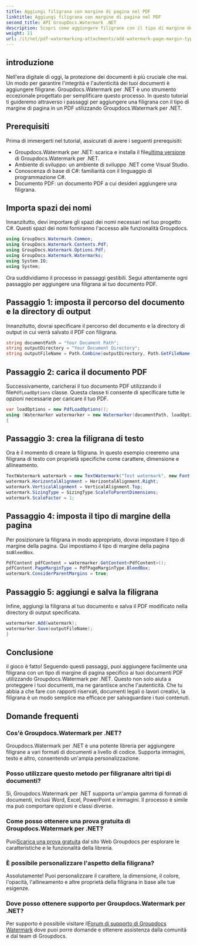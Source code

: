 ```yaml
---
title: Aggiungi filigrana con margine di pagina nel PDF
linktitle: Aggiungi filigrana con margine di pagina nel PDF
second_title: API GroupDocs.Watermark .NET
description: Scopri come aggiungere filigrane con il tipo di margine della pagina in PDF utilizzando Groupdocs per .NET. Proteggi i tuoi documenti senza sforzo.
weight: 21
url: /it/net/pdf-watermarking-attachments/add-watermark-page-margin-type-pdf/
---
```

## introduzione
Nell'era digitale di oggi, la protezione dei documenti è più cruciale che mai. Un modo per garantire l'integrità e l'autenticità dei tuoi documenti è aggiungere filigrane. Groupdocs.Watermark per .NET è uno strumento eccezionale progettato per semplificare questo processo. In questo tutorial ti guideremo attraverso i passaggi per aggiungere una filigrana con il tipo di margine di pagina in un PDF utilizzando Groupdocs.Watermark per .NET.
## Prerequisiti
Prima di immergerti nel tutorial, assicurati di avere i seguenti prerequisiti:
-  Groupdocs.Watermark per .NET: scarica e installa il file[ultima versione](https://releases.groupdocs.com/Watermark/net/) di Groupdocs.Watermark per .NET.
- Ambiente di sviluppo: un ambiente di sviluppo .NET come Visual Studio.
- Conoscenza di base di C#: familiarità con il linguaggio di programmazione C#.
- Documento PDF: un documento PDF a cui desideri aggiungere una filigrana.
## Importa spazi dei nomi
Innanzitutto, devi importare gli spazi dei nomi necessari nel tuo progetto C#. Questi spazi dei nomi forniranno l'accesso alle funzionalità Groupdocs.
```csharp
using GroupDocs.Watermark.Common;
using GroupDocs.Watermark.Contents.Pdf;
using GroupDocs.Watermark.Options.Pdf;
using GroupDocs.Watermark.Watermarks;
using System.IO;
using System;
```
Ora suddividiamo il processo in passaggi gestibili. Segui attentamente ogni passaggio per aggiungere una filigrana al tuo documento PDF.
## Passaggio 1: imposta il percorso del documento e la directory di output
Innanzitutto, dovrai specificare il percorso del documento e la directory di output in cui verrà salvato il PDF con filigrana.
```csharp
string documentPath = "Your Document Path";
string outputDirectory = "Your Document Directory";
string outputFileName = Path.Combine(outputDirectory, Path.GetFileName(documentPath));
```
## Passaggio 2: carica il documento PDF
 Successivamente, caricherai il tuo documento PDF utilizzando il file`PdfLoadOptions` classe. Questa classe ti consente di specificare tutte le opzioni necessarie per caricare il tuo PDF.
```csharp
var loadOptions = new PdfLoadOptions();
using (Watermarker watermarker = new Watermarker(documentPath, loadOptions))
{
```
## Passaggio 3: crea la filigrana di testo
Ora è il momento di creare la filigrana. In questo esempio creeremo una filigrana di testo con proprietà specifiche come carattere, dimensione e allineamento.
```csharp
TextWatermark watermark = new TextWatermark("Test watermark", new Font("Arial", 42));
watermark.HorizontalAlignment = HorizontalAlignment.Right;
watermark.VerticalAlignment = VerticalAlignment.Top;
watermark.SizingType = SizingType.ScaleToParentDimensions;
watermark.ScaleFactor = 1;
```
## Passaggio 4: imposta il tipo di margine della pagina
 Per posizionare la filigrana in modo appropriato, dovrai impostare il tipo di margine della pagina. Qui impostiamo il tipo di margine della pagina su`BleedBox`.
```csharp
PdfContent pdfContent = watermarker.GetContent<PdfContent>();
pdfContent.PageMarginType = PdfPageMarginType.BleedBox;
watermark.ConsiderParentMargins = true;
```
## Passaggio 5: aggiungi e salva la filigrana
Infine, aggiungi la filigrana al tuo documento e salva il PDF modificato nella directory di output specificata.
```csharp
watermarker.Add(watermark);
watermarker.Save(outputFileName);
}
```
## Conclusione
il gioco è fatto! Seguendo questi passaggi, puoi aggiungere facilmente una filigrana con un tipo di margine di pagina specifico ai tuoi documenti PDF utilizzando Groupdocs.Watermark per .NET. Questo non solo aiuta a proteggere i tuoi documenti, ma ne garantisce anche l'autenticità. Che tu abbia a che fare con rapporti riservati, documenti legali o lavori creativi, la filigrana è un modo semplice ma efficace per salvaguardare i tuoi contenuti.
## Domande frequenti
### Cos'è Groupdocs.Watermark per .NET?
Groupdocs.Watermark per .NET è una potente libreria per aggiungere filigrane a vari formati di documenti a livello di codice. Supporta immagini, testo e altro, consentendo un'ampia personalizzazione.
### Posso utilizzare questo metodo per filigranare altri tipi di documenti?
Sì, Groupdocs.Watermark per .NET supporta un'ampia gamma di formati di documenti, inclusi Word, Excel, PowerPoint e immagini. Il processo è simile ma può comportare opzioni e classi diverse.
### Come posso ottenere una prova gratuita di Groupdocs.Watermark per .NET?
 Puoi[Scarica una prova gratuita](https://releases.groupdocs.com/) dal sito Web Groupdocs per esplorare le caratteristiche e le funzionalità della libreria.
### È possibile personalizzare l'aspetto della filigrana?
Assolutamente! Puoi personalizzare il carattere, la dimensione, il colore, l'opacità, l'allineamento e altre proprietà della filigrana in base alle tue esigenze.
### Dove posso ottenere supporto per Groupdocs.Watermark per .NET?
 Per supporto è possibile visitare il[Forum di supporto di Groupdocs Watermark](https://forum.groupdocs.com/c/watermark/19) dove puoi porre domande e ottenere assistenza dalla comunità e dal team di Groupdocs.